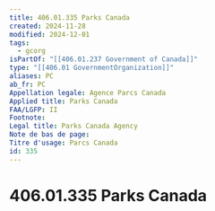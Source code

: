 ```yaml
---
title: 406.01.335 Parks Canada
created: 2024-11-28
modified: 2024-12-01
tags:
  - gcorg
isPartOf: "[[406.01.237 Government of Canada]]"
type: "[[406.01 GovernmentOrganization]]"
aliases: PC
ab_fr: PC
Appellation legale: Agence Parcs Canada
Applied title: Parks Canada
FAA/LGFP: II
Footnote: 
Legal title: Parks Canada Agency
Note de bas de page: 
Titre d'usage: Parcs Canada
id: 335
---
```

# 406.01.335 Parks Canada

